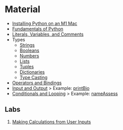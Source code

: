 # Material
* [Installing Python on an M1 Mac](./installingPython.md)
* [Fundamentals of Python](./fundamentalsOfPython.md)
* [Literals, Variables, and Comments](./literalsVariablesComments.md)
* Types
    * [Strings](./types/strings.md)
    * [Booleans](./types/bools.md)
    * [Numbers](./types/numbers.md)
    * [Lists](./types/lists.md)
    * [Tuples](./types/tuples.md)
    * [Dictionaries](./types/dictionaries.md)
    * [Type Casting](./types/typeCasting.md)
* [Operators and Bindings](./operatorsAndBindings.md)
* [Input and Output](./inputAndOutput.md) > Example: [printBio](./code/printBio.py)
* [Conditionals and Looping](./conditionalsAndLooping.md) > Example: [nameAssess](./code/nameAssess.py)
## Labs
1. [Making Calculations from User Inputs](./labs/makingCalcsFromUserInputs.md)